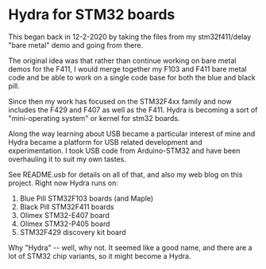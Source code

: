 # Hydra for STM32 boards

This began back in 12-2-2020
by taking the files from my stm32f411/delay "bare metal" demo and going from there.

The original idea was that rather than continue working on bare metal demos
for the F411, I would merge together my F103 and F411 bare metal code and be
able to work on a single code base for both the blue and black pill.

Since then my work has focused on the STM32F4xx family and now includes
the F429 and F407 as well as the F411.
Hydra is becoming a sort of "mini-operating system" or kernel for stm32 boards.

Along the way learning about USB became a particular interest of mine and Hydra
became a platform for USB related development and experimentation.
I took USB code from Arduino-STM32 and have been overhauling it to suit
my own tastes.

See README.usb for details on all of that, and also my web blog on this
project.  Right now Hydra runs on:

1. Blue Pill STM32F103 boards (and Maple)
1. Black Pill STM32F411 boards
1. Olimex STM32-E407 board
1. Olimex STM32-P405 board
1. STM32F429 discovery kit board

Why "Hydra" -- well, why not.  It seemed like a good name, and there are a lot
of STM32 chip variants, so it might become a Hydra.
